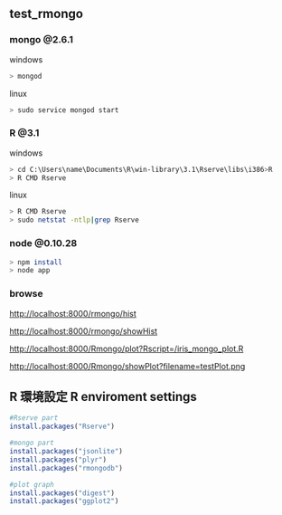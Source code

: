 test_rmongo
-----


### mongo @2.6.1

windows
```bash
> mongod
```

linux
```bash
> sudo service mongod start
```

### R @3.1

windows
```bash
> cd C:\Users\name\Documents\R\win-library\3.1\Rserve\libs\i386>R
> R CMD Rserve
```

linux
```bash
> R CMD Rserve
> sudo netstat -ntlp|grep Rserve
```

### node @0.10.28

```bash
> npm install
> node app
```


### browse

 [http://localhost:8000/rmongo/hist](http://localhost:8000/rmongo/hist)
 
 [http://localhost:8000/rmongo/showHist](http://localhost:8000/rmongo/showHist)
 
 [http://localhost:8000/Rmongo/plot?Rscript=/iris_mongo_plot.R](http://localhost:8000/Rmongo/plot?Rscript=/iris_mongo_plot.R)
 
 [http://localhost:8000/Rmongo/showPlot?filename=testPlot.png](http://localhost:8000/Rmongo/showPlot?filename=testPlot.png)
 
 
## R 環境設定  R enviroment settings

```R
#Rserve part
install.packages("Rserve")

#mongo part
install.packages("jsonlite")
install.packages("plyr")
install.packages("rmongodb")

#plot graph
install.packages("digest")
install.packages("ggplot2")
```
 
